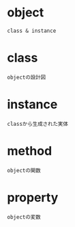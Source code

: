 # object
    class & instance
# class
    objectの設計図
# instance
    classから生成された実体
# method
    objectの関数
# property
    objectの変数